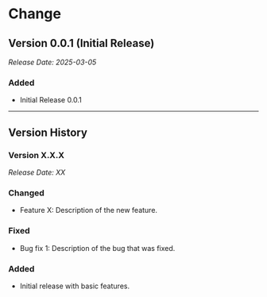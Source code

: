 # Change

## Version 0.0.1 (Initial Release)
_Release Date: 2025-03-05_

### Added
- Initial Release 0.0.1

---

## Version History

### Version X.X.X
_Release Date: XX_

### Changed
- Feature X: Description of the new feature.

### Fixed
- Bug fix 1: Description of the bug that was fixed.

### Added
- Initial release with basic features.
